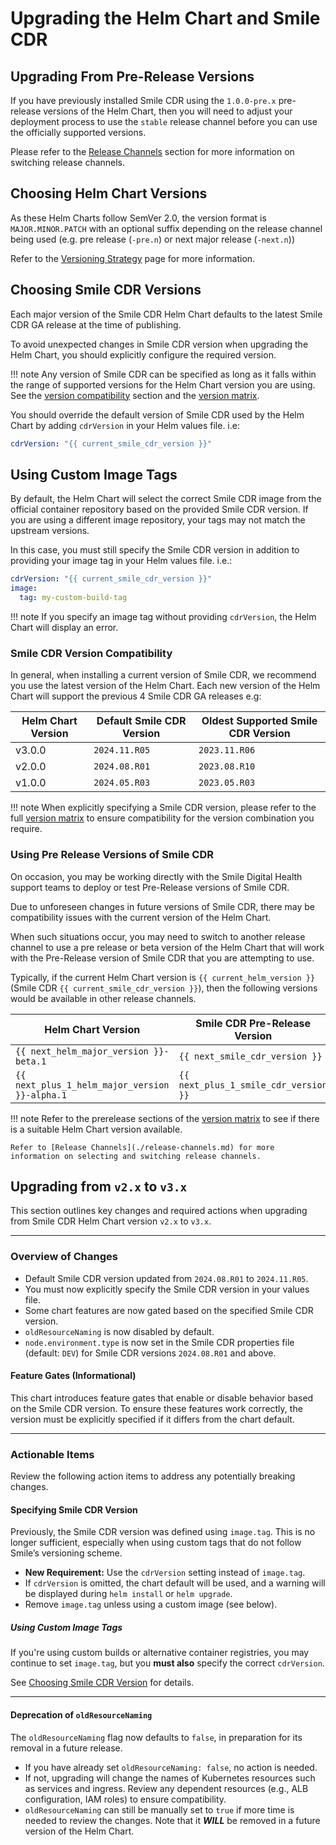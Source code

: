 # Upgrading the Helm Chart and Smile CDR

## Upgrading From Pre-Release Versions
If you have previously installed Smile CDR using the `1.0.0-pre.x` pre-release versions of the Helm Chart, then you will need to adjust your deployment process to use the `stable` release channel before you can use the officially supported versions.

Please refer to the [Release Channels](./release-channels.md) section for more information on switching release channels.

## Choosing Helm Chart Versions
As these Helm Charts follow SemVer 2.0, the version format is `MAJOR.MINOR.PATCH` with an optional suffix depending on the release channel being used (e.g. pre release (`-pre.n`) or next major release (`-next.n`))

Refer to the [Versioning Strategy](../upgrading/versioning-strategy.md) page for more information.

## Choosing Smile CDR Versions
Each major version of the Smile CDR Helm Chart defaults to the latest Smile CDR GA release at the time of publishing.

To avoid unexpected changes in Smile CDR version when upgrading the Helm Chart, you should explicitly configure the required version.

!!! note
    Any version of Smile CDR can be specified as long as it falls within the range of supported versions for the Helm Chart version you are using.<br>
    See the [version compatibility](#smile-cdr-version-compatibility) section and the [version matrix](./version-matrix.md).

You should override the default version of Smile CDR used by the Helm Chart by adding `cdrVersion` in your Helm values file. i.e:

```yaml
cdrVersion: "{{ current_smile_cdr_version }}"
```

## Using Custom Image Tags
By default, the Helm Chart will select the correct Smile CDR image from the official container repository based on the provided Smile CDR version. If you are using a different image repository, your tags may not match the upstream versions.

In this case, you must still specify the Smile CDR version in addition to providing your image tag in your Helm values file. i.e.:

```yaml
cdrVersion: "{{ current_smile_cdr_version }}"
image:
  tag: my-custom-build-tag
```

!!! note
    If you specify an image tag without providing `cdrVersion`, the Helm Chart will display an error.

### Smile CDR Version Compatibility
In general, when installing a current version of Smile CDR, we recommend you use the latest version of the Helm Chart. Each new version of the Helm Chart will support the previous 4 Smile CDR GA releases e.g:

| Helm Chart Version | Default Smile CDR Version | Oldest Supported Smile CDR Version |
| ------------------ | ------------------------- | ---------------------------------- |
| v3.0.0             | `2024.11.R05`             | `2023.11.R06`                      |
| v2.0.0             | `2024.08.R01`             | `2023.08.R10`                      |
| v1.0.0             | `2024.05.R03`             | `2023.05.R03`                      |

!!! note
    When explicitly specifying a Smile CDR version, please refer to the full [version matrix](./version-matrix.md) to ensure compatibility for the version combination you require.

### Using Pre Release Versions of Smile CDR
On occasion, you may be working directly with the Smile Digital Health support teams to deploy or test Pre-Release versions of Smile CDR.

Due to unforeseen changes in future versions of Smile CDR, there may be compatibility issues with the current version of the Helm Chart.

When such situations occur, you may need to switch to another release channel to use a pre release or beta version of the Helm Chart that will work with the Pre-Release version of Smile CDR that you are attempting to use.

Typically, if the current Helm Chart version is `{{ current_helm_version }}` (Smile CDR `{{ current_smile_cdr_version }}`), then the following versions would be available in other release channels.

| Helm Chart Version | Smile CDR Pre-Release Version |
| - | - |
| `{{ next_helm_major_version }}-beta.1` | `{{ next_smile_cdr_version }}` |
| `{{ next_plus_1_helm_major_version }}-alpha.1` | `{{ next_plus_1_smile_cdr_version }}` |

!!! note
    Refer to the prerelease sections of the [version matrix](./version-matrix.md#upcoming-release-previews) to see if there is a suitable Helm Chart version available.

    Refer to [Release Channels](./release-channels.md) for more information on selecting and switching release channels.


## Upgrading from `v2.x` to `v3.x`

This section outlines key changes and required actions when upgrading from Smile CDR Helm Chart version `v2.x` to `v3.x`.

---

### Overview of Changes
- Default Smile CDR version updated from `2024.08.R01` to `2024.11.R05`.
- You must now explicitly specify the Smile CDR version in your values file.
- Some chart features are now gated based on the specified Smile CDR version.
- `oldResourceNaming` is now disabled by default.
- `node.environment.type` is now set in the Smile CDR properties file (default: `DEV`) for Smile CDR versions `2024.08.R01` and above.

#### Feature Gates (Informational)
This chart introduces feature gates that enable or disable behavior based on the Smile CDR version. To ensure these features work correctly, the version must be explicitly specified if it differs from the chart default.

---

### Actionable Items
Review the following action items to address any potentially breaking changes.

#### Specifying Smile CDR Version
Previously, the Smile CDR version was defined using `image.tag`. This is no longer sufficient, especially when using custom tags that do not follow Smile’s versioning scheme.

- **New Requirement:** Use the `cdrVersion` setting instead of `image.tag`.
- If `cdrVersion` is omitted, the chart default will be used, and a warning will be displayed during `helm install` or `helm upgrade`.
- Remove `image.tag` unless using a custom image (see below).

##### Using Custom Image Tags
If you're using custom builds or alternative container registries, you may continue to set `image.tag`, but you **must also** specify the correct `cdrVersion`.

See [Choosing Smile CDR Version](#choosing-smile-cdr-version) for details.

---

#### Deprecation of `oldResourceNaming`
The `oldResourceNaming` flag now defaults to `false`, in preparation for its removal in a future release.

- If you have already set `oldResourceNaming: false`, no action is needed.
- If not, upgrading will change the names of Kubernetes resources such as services and ingress. Review any dependent resources (e.g., ALB configuration, IAM roles) to ensure compatibility.
- `oldResourceNaming` can still be manually set to `true` if more time is needed to review the changes. Note that it ***WILL*** be removed in a future version of the Helm Chart.
